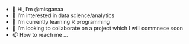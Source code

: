 - 👋 Hi, I’m @misganaa
- 👀 I’m interested in data science/analytics
- 🌱 I’m currently learning R programming
- 💞️ I’m looking to collaborate on a project which I will commnece soon
- 📫 How to reach me ...

<!---
misganaa/misganaa is a ✨ special ✨ repository because its `README.md` (this file) appears on your GitHub profile.
You can click the Preview link to take a look at your changes.
--->
